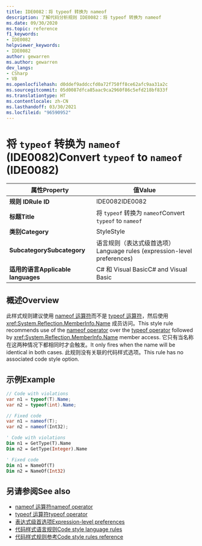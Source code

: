 ```yaml
---
title: IDE0082：将 typeof 转换为 nameof
description: 了解代码分析规则 IDE0082：将 typeof 转换为 nameof
ms.date: 09/30/2020
ms.topic: reference
f1_keywords:
- IDE0082
helpviewer_keywords:
- IDE0082
author: gewarren
ms.author: gewarren
dev_langs:
- CSharp
- VB
ms.openlocfilehash: d0ddef9addccfd0a72f750ff8ce62afc9aa31a2c
ms.sourcegitcommit: 05d0087dfca85aac9ca2960f86c5efd218bf833f
ms.translationtype: HT
ms.contentlocale: zh-CN
ms.lasthandoff: 03/30/2021
ms.locfileid: "96590952"
---
```

# <a name="convert-typeof-to-nameof-ide0082"></a><span data-ttu-id="f1bf5-103">将 `typeof` 转换为 `nameof` (IDE0082)</span><span class="sxs-lookup"><span data-stu-id="f1bf5-103">Convert `typeof` to `nameof` (IDE0082)</span></span>

|<span data-ttu-id="f1bf5-104">属性</span><span class="sxs-lookup"><span data-stu-id="f1bf5-104">Property</span></span>|<span data-ttu-id="f1bf5-105">值</span><span class="sxs-lookup"><span data-stu-id="f1bf5-105">Value</span></span>|
|-|-|
| <span data-ttu-id="f1bf5-106">**规则 ID**</span><span class="sxs-lookup"><span data-stu-id="f1bf5-106">**Rule ID**</span></span> | <span data-ttu-id="f1bf5-107">IDE0082</span><span class="sxs-lookup"><span data-stu-id="f1bf5-107">IDE0082</span></span> |
| <span data-ttu-id="f1bf5-108">**标题**</span><span class="sxs-lookup"><span data-stu-id="f1bf5-108">**Title**</span></span> | <span data-ttu-id="f1bf5-109">将 `typeof` 转换为 `nameof`</span><span class="sxs-lookup"><span data-stu-id="f1bf5-109">Convert `typeof` to `nameof`</span></span> |
| <span data-ttu-id="f1bf5-110">**类别**</span><span class="sxs-lookup"><span data-stu-id="f1bf5-110">**Category**</span></span> | <span data-ttu-id="f1bf5-111">Style</span><span class="sxs-lookup"><span data-stu-id="f1bf5-111">Style</span></span> |
| <span data-ttu-id="f1bf5-112">**Subcategory**</span><span class="sxs-lookup"><span data-stu-id="f1bf5-112">**Subcategory**</span></span> | <span data-ttu-id="f1bf5-113">语言规则（表达式级首选项）</span><span class="sxs-lookup"><span data-stu-id="f1bf5-113">Language rules (expression-level preferences)</span></span> |
| <span data-ttu-id="f1bf5-114">**适用的语言**</span><span class="sxs-lookup"><span data-stu-id="f1bf5-114">**Applicable languages**</span></span> | <span data-ttu-id="f1bf5-115">C# 和 Visual Basic</span><span class="sxs-lookup"><span data-stu-id="f1bf5-115">C# and Visual Basic</span></span> |

## <a name="overview"></a><span data-ttu-id="f1bf5-116">概述</span><span class="sxs-lookup"><span data-stu-id="f1bf5-116">Overview</span></span>

<span data-ttu-id="f1bf5-117">此样式规则建议使用 [nameof 运算符](../../../csharp/language-reference/operators/nameof.md)而不是 [typeof 运算符](../../../csharp/language-reference/operators/type-testing-and-cast.md#typeof-operator)，然后使用 <xref:System.Reflection.MemberInfo.Name> 成员访问。</span><span class="sxs-lookup"><span data-stu-id="f1bf5-117">This style rule recommends use of the [nameof operator](../../../csharp/language-reference/operators/nameof.md) over the [typeof operator](../../../csharp/language-reference/operators/type-testing-and-cast.md#typeof-operator) followed by <xref:System.Reflection.MemberInfo.Name> member access.</span></span> <span data-ttu-id="f1bf5-118">它只有当名称在这两种情况下都相同时才会触发。</span><span class="sxs-lookup"><span data-stu-id="f1bf5-118">It only fires when the name will be identical in both cases.</span></span> <span data-ttu-id="f1bf5-119">此规则没有关联的代码样式选项。</span><span class="sxs-lookup"><span data-stu-id="f1bf5-119">This rule has no associated code style option.</span></span>

## <a name="example"></a><span data-ttu-id="f1bf5-120">示例</span><span class="sxs-lookup"><span data-stu-id="f1bf5-120">Example</span></span>

```csharp
// Code with violations
var n1 = typeof(T).Name;
var n2 = typeof(int).Name;

// Fixed code
var n1 = nameof(T);
var n2 = nameof(Int32);
```

```vb
' Code with violations
Dim n1 = GetType(T).Name
Dim n2 = GetType(Integer).Name

' Fixed code
Dim n1 = NameOf(T)
Dim n2 = NameOf(Int32)
```

## <a name="see-also"></a><span data-ttu-id="f1bf5-121">另请参阅</span><span class="sxs-lookup"><span data-stu-id="f1bf5-121">See also</span></span>

- [<span data-ttu-id="f1bf5-122">nameof 运算符</span><span class="sxs-lookup"><span data-stu-id="f1bf5-122">nameof operator</span></span>](../../../csharp/language-reference/operators/nameof.md)
- [<span data-ttu-id="f1bf5-123">typeof 运算符</span><span class="sxs-lookup"><span data-stu-id="f1bf5-123">typeof operator</span></span>](../../../csharp/language-reference/operators/type-testing-and-cast.md#typeof-operator)
- [<span data-ttu-id="f1bf5-124">表达式级首选项</span><span class="sxs-lookup"><span data-stu-id="f1bf5-124">Expression-level preferences</span></span>](expression-level-preferences.md)
- [<span data-ttu-id="f1bf5-125">代码样式语言规则</span><span class="sxs-lookup"><span data-stu-id="f1bf5-125">Code style language rules</span></span>](language-rules.md)
- [<span data-ttu-id="f1bf5-126">代码样式规则参考</span><span class="sxs-lookup"><span data-stu-id="f1bf5-126">Code style rules reference</span></span>](index.md)

